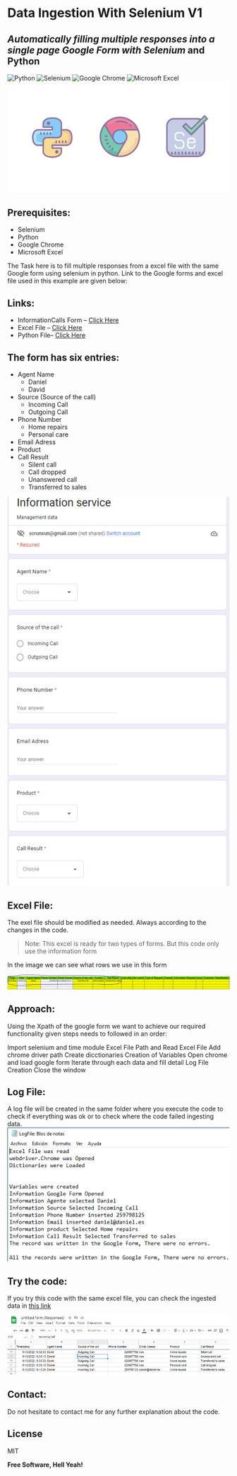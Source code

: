 # Data Ingestion With Selenium V1
## _Automatically filling multiple responses into a **single page** Google Form with Selenium_ and Python

![Python](https://img.shields.io/badge/python-3670A0?style=for-the-badge&logo=python&logoColor=ffdd54)   ![Selenium](https://img.shields.io/badge/-selenium-%43B02A?style=for-the-badge&logo=selenium&logoColor=white)   ![Google Chrome](https://img.shields.io/badge/Google%20Chrome-4285F4?style=for-the-badge&logo=GoogleChrome&logoColor=white) ![Microsoft Excel](https://img.shields.io/badge/Microsoft_Excel-217346?style=for-the-badge&logo=microsoft-excel&logoColor=white)
![Cover](https://github.com/RealXun/Selenium-Ingestion-Python/blob/main/Resources/cover.png)


## Prerequisites:
- Selenium
- Python
- Google Chrome
- Microsoft Excel

The Task here is to fill multiple responses from a excel file with the same Google form using selenium in python. Link to the Google forms and excel file used in this example are given below:

## Links:
- InformationCalls Form – [Click Here](https://forms.gle/jm28YptQGPj6XvLJA)
- Excel File – [Click Here](https://github.com/RealXun/Selenium-Ingestion-Python/blob/main/Calls.xlsx)
- Python File– [Click Here](https://github.com/RealXun/Selenium-Ingestion-Python/blob/main/Data_Ingestion_Single_Page.py)

## The form has six entries:

- Agent Name
   - Daniel
   - David
- Source (Source of the call)
   - Incoming Call
   - Outgoing Call
- Phone Number
  - Home repairs
  - Personal care
- Email Adress
- Product
- Call Result
  - Silent call
  - Call dropped
  - Unanswered call
  - Transferred to sales

![form](https://github.com/RealXun/Selenium-Ingestion-Python/blob/main/Resources/Form%20Picture.PNG)

## Excel File:
The exel file should be modified as needed. Always according to the changes in the code.

> Note: This excel is ready for two types of forms. But this code only use the information form

In the image we can see what rows we use in this form

![Excel](https://github.com/RealXun/Selenium-Ingestion-Python/blob/main/Resources/Information%20Excel%20Image.PNG)

## Approach:
Using the Xpath of the google form we want to achieve our required functionality given steps needs to followed in an order:

Import selenium and time module
Excel File Path and Read Excel File
Add chrome driver path
Create dicctionaries
Creation of Variables
Open chrome and load google form
Iterate through each data and fill detail
Log File Creation
Close the window

## Log File:
A log file will be created in the same folder where you execute the code to check if everything was ok or to check where the code failed ingesting data.
![LogFile](https://github.com/RealXun/Selenium-Ingestion-Python/blob/main/Resources/Log%20File%20Image.PNG)

## Try the code:
If you try this code with the same excel file, you can check the ingested data in [this link](https://docs.google.com/spreadsheets/d/1MEjJ1B7DBeAALJrZeE3LAuyaFqDc835yOe_sSm8RNdg/edit?usp=sharing)

![ExcelOnline](https://github.com/RealXun/Selenium-Ingestion-Python/blob/main/Resources/Excel%20online%20image.PNG)

## Contact:
Do not hesitate to contact me for any further explanation about the code.

## License
MIT

**Free Software, Hell Yeah!**

